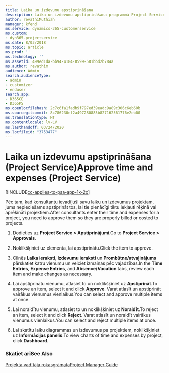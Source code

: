 ```yaml
---
title: Laika un izdevumu apstiprināšana
description: Laika un izdevumu apstiprināšana programmā Project Service
author: revathiMuthiah
manager: kfend
ms.service: dynamics-365-customerservice
ms.custom:
- dyn365-projectservice
ms.date: 8/03/2018
ms.topic: article
ms.prod: ''
ms.technology: ''
ms.assetid: 499ed1da-bb94-4184-8599-581bbd2b784a
ms.author: revathim
audience: Admin
search.audienceType:
- admin
- customizer
- enduser
search.app:
- D365CE
- D365PS
ms.openlocfilehash: 2c7c6fa1fadb9f797ed39eadc9a89c306c6eb60b
ms.sourcegitcommit: 8c786230ef2a497280885b827162561776e2eb00
ms.translationtype: HT
ms.contentlocale: lv-LV
ms.lasthandoff: 03/24/2020
ms.locfileid: "3753477"
---
```

# <a name="approve-time-and-expenses-project-service"></a><span data-ttu-id="627e8-103">Laika un izdevumu apstiprināšana (Project Service)</span><span class="sxs-lookup"><span data-stu-id="627e8-103">Approve time and expenses (Project Service)</span></span>

[!INCLUDE[cc-applies-to-psa-app-1x-2x](../includes/cc-applies-to-psa-app-1x-2x.md)]

<span data-ttu-id="627e8-104">Pēc tam, kad konsultantu ievadījuši savu laiku un izdevumus projektam, jums nepieciešams apstiprināt tos, lai tie pienācīgi tiktu iekļauti rēķinā vai aprēķināti projektiem.</span><span class="sxs-lookup"><span data-stu-id="627e8-104">After consultants enter their time and expenses for a project, you need to approve them so they are properly billed or costed to projects.</span></span>  
  
1.  <span data-ttu-id="627e8-105">Dodieties uz **Project Service > Apstiprinājumi**.</span><span class="sxs-lookup"><span data-stu-id="627e8-105">Go to **Project Service > Approvals**.</span></span>  
  
2.  <span data-ttu-id="627e8-106">Noklikšķiniet uz elementa, lai apstiprinātu.</span><span class="sxs-lookup"><span data-stu-id="627e8-106">Click the item to approve.</span></span>  
  
3.  <span data-ttu-id="627e8-107">Cilnēs **Laika ieraksti**, **Izdevumu ieraksti** un **Prombūtne/atvaļinājums** pārskatiet katru vienumu un veiciet izmaiņas pēc vajadzības.</span><span class="sxs-lookup"><span data-stu-id="627e8-107">In the **Time Entries**, **Expense Entries**, and **Absence/Vacation** tabs, review each item and make changes as necessary.</span></span>  
  
4.  <span data-ttu-id="627e8-108">Lai apstiprinātu vienumu, atlasiet to un noklikšķiniet uz **Apstiprināt**.</span><span class="sxs-lookup"><span data-stu-id="627e8-108">To approve an item, select it and click **Approve**.</span></span> <span data-ttu-id="627e8-109">Varat atlasīt un apstiprināt vairākus vienumus vienlaikus.</span><span class="sxs-lookup"><span data-stu-id="627e8-109">You can select and approve multiple items at once.</span></span>  
  
5.  <span data-ttu-id="627e8-110">Lai noraidītu vienumu, atlasiet to un noklikšķiniet uz **Noraidīt**.</span><span class="sxs-lookup"><span data-stu-id="627e8-110">To reject an item, select it and click **Reject**.</span></span> <span data-ttu-id="627e8-111">Varat atlasīt un noraidīt vairākus vienumus vienlaikus.</span><span class="sxs-lookup"><span data-stu-id="627e8-111">You can select and reject multiple items at once.</span></span>  
  
6.  <span data-ttu-id="627e8-112">Lai skatītu laiku diagrammas un izdevumus pa projektiem, noklikšķiniet uz **Informācijas panelis**.</span><span class="sxs-lookup"><span data-stu-id="627e8-112">To view charts of time and expenses by project, click **Dashboard**.</span></span>  
  
### <a name="see-also"></a><span data-ttu-id="627e8-113">Skatiet arī</span><span class="sxs-lookup"><span data-stu-id="627e8-113">See Also</span></span>  
 [<span data-ttu-id="627e8-114">Projekta vadītāja rokasgrāmata</span><span class="sxs-lookup"><span data-stu-id="627e8-114">Project Manager Guide</span></span>](../project-service/project-manager-guide.md)
